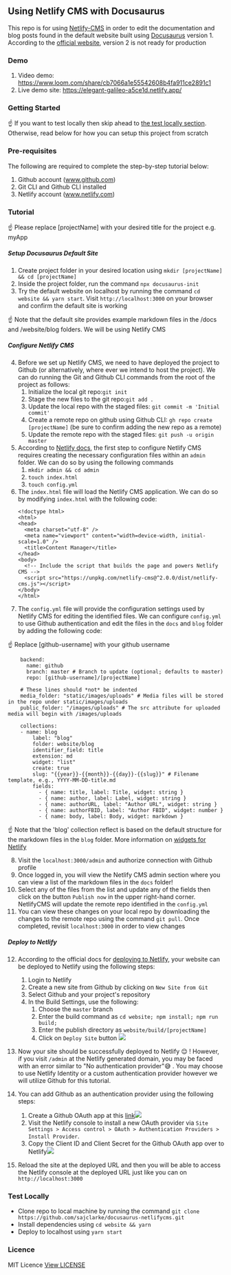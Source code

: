 ## Using Netlify CMS with Docusaurus

This repo is for using [Netlify-CMS](https://www.netlifycms.org/) in order to edit the documentation and blog posts found in the default website built using [Docusaurus](https://docusaurus.io/) version 1. According to the [official website](https://v2.docusaurus.io), version 2 is not ready for production

### Demo
1. Video demo: https://www.loom.com/share/cb7066a1e55542608b4fa911ce2891c1
2. Live demo site: https://elegant-galileo-a5ce1d.netlify.app/

### Getting Started

:point_up:
If you want to test locally then skip ahead to [the test locally section](#Test-Locally). Otherwise, read below for how you can setup this project from scratch

### Pre-requisites
The following are required to complete the step-by-step tutorial below:
1. Github account (www.github.com)
2. Git CLI and Github CLI installed
3. Netlify account (www.netlify.com)

### Tutorial

:point_up:
Please replace [projectName] with your desired title for the project e.g. myApp

##### Setup Docusaurus Default Site
1. Create project folder in your desired location using `mkdir [projectName] && cd [projectName]`
2. Inside the project folder, run the command `npx docusaurus-init`
3. Try the default website on localhost by running the command `cd website && yarn start`. Visit `http://localhost:3000` on your browser and confirm the default site is working

:point_up:
Note that the default site provides example markdown files in the /docs and /website/blog folders. We will be using Netlify CMS

##### Configure Netlify CMS
4. Before we set up Netlify CMS, we need to have deployed the project to Github (or alternatively, where ever we intend to host the project). We can do running the Git and Github CLI commands from the root of the project as follows:
    1. Initialize the local git repo:`git init`
    2. Stage the new files to the git repo:`git add .`
    3. Update the local repo with the staged files: `git commit -m 'Initial commit'`
    4. Create a remote repo on github using Github CLI: `gh repo create [projectName]` (be sure to confirm adding the new repo as a remote)
    5. Update the remote repo with the staged files: `git push -u origin master`
5. According to [Netlify docs](https://www.netlifycms.org/docs/add-to-your-site/), the first step to configure Netlify CMS requires creating the necessary configuration files within an `admin` folder. We can do so by using the following commands
    1. `mkdir admin && cd admin`
    2. `touch index.html`
    3. `touch config.yml`
6. The `index.html` file will load the Netlify CMS application. We can do so by modifying `index.html` with the following code:
    ```
    <!doctype html>
    <html>
    <head>
      <meta charset="utf-8" />
      <meta name="viewport" content="width=device-width, initial-scale=1.0" />
      <title>Content Manager</title>
    </head>
    <body>
      <!-- Include the script that builds the page and powers Netlify CMS -->
      <script src="https://unpkg.com/netlify-cms@^2.0.0/dist/netlify-cms.js"></script>
    </body>
    </html>
    ```
7. The `config.yml` file will provide the configuration settings used by Netlify CMS for editing the identified files. We can configure `config.yml` to use Github authentication and edit the files in the `docs` and `blog` folder by adding the following code:

:point_up:
Replace [github-username] with your github username
```
    backend:
      name: github
      branch: master # Branch to update (optional; defaults to master)
      repo: [github-username]/[projectName]

    # These lines should *not* be indented
    media_folder: "static/images/uploads" # Media files will be stored in the repo under static/images/uploads
    public_folder: "/images/uploads" # The src attribute for uploaded media will begin with /images/uploads

    collections:
    - name: blog
        label: "blog"
        folder: website/blog
        identifier_field: title
        extension: md
        widget: "list"
        create: true
        slug: "{{year}}-{{month}}-{{day}}-{{slug}}" # Filename template, e.g., YYYY-MM-DD-title.md
        fields:
          - { name: title, label: Title, widget: string }
          - { name: author, label: Label, widget: string }
          - { name: authorURL, label: "Author URL", widget: string }
          - { name: authorFBID, label: "Author FBID", widget: number }
          - { name: body, label: Body, widget: markdown }
```

:point_up:
Note that the 'blog' collection reflect is based on the default structure for the markdown files in the `blog` folder. More information on [widgets for Netlify](https://www.netlifycms.org/docs/widgets/)

8. Visit the `localhost:3000/admin` and authorize connection with Github profile
9. Once logged in, you will view the Netlify CMS admin section where you can view a list of the markdown files in the `docs` folder!
10. Select any of the files from the list and update any of the fields then click on the button `Publish now` in the upper right-hand corner. NetlifyCMS will update the remote repo identified in the `config.yml`
11. You can view these changes on your local repo by downloading the changes to the remote repo using the command `git pull`. Once completed, revisit `localhost:3000` in order to view changes

##### Deploy to Netlify
12. According to the official docs for [deploying to Netlify](https://docusaurus.io/docs/en/publishing#hosting-on-netlify), your website can be deployed to Netlify using the following steps:
    1. Login to Netlify
    2. Create a new site from Github by clicking on `New Site from Git`
    3. Select Github and your project's repository
    4. In the Build Settings, use the following:
        1. Choose the `master` branch
        2. Enter the build command as `cd website; npm install; npm run build;`
        3. Enter the publish directory as `website/build/[projectName]` 
        4. Click on `Deploy Site` button
![](https://i.imgur.com/O6Oek4T.png)
 
13. Now your site should be successfully deployed to Netlify :relieved: ! However, if you visit `/admin` at the Netlify generated domain, you may be faced with an error similar to "No authentication provider":sweat_smile: . You may choose to use Netlify Identity or a custom authentication provider however we will utilize Github for this tutorial.
14. You can add Github as an authentication provider using the following steps:
    1. Create a Github OAuth app at this [link](https://github.com/settings/applications/new)![](https://i.imgur.com/bNq3EmS.png)
    2. Visit the Netlify console to install a new OAuth provider via `Site Settings > Access control > OAuth > Authentication Providers > Install Provider`.
    3. Copy the Client ID and Client Secret for the Github OAuth app over to Netlify![](https://i.imgur.com/lQ5pXJq.png)
  
15. Reload the site at the deployed URL and then you will be able to access the Netlify console at the deployed URL just like you can on `http://localhost:3000`

### Test Locally
- Clone repo to local machine by running the command `git clone https://github.com/sajclarke/docusaurus-netlifycms.git`
- Install dependencies using `cd website && yarn`
- Deploy to localhost using `yarn start`

### Licence
MIT Licence [View LICENSE](LICENSE.md)
